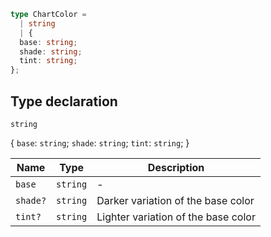 ```ts
type ChartColor = 
  | string
  | {
  base: string;
  shade: string;
  tint: string;
};
```

## Type declaration

`string`

\{
  `base`: `string`;
  `shade`: `string`;
  `tint`: `string`;
 \}

| Name | Type | Description |
| ------ | ------ | ------ |
| `base` | `string` | - |
| `shade?` | `string` | Darker variation of the base color |
| `tint?` | `string` | Lighter variation of the base color |
